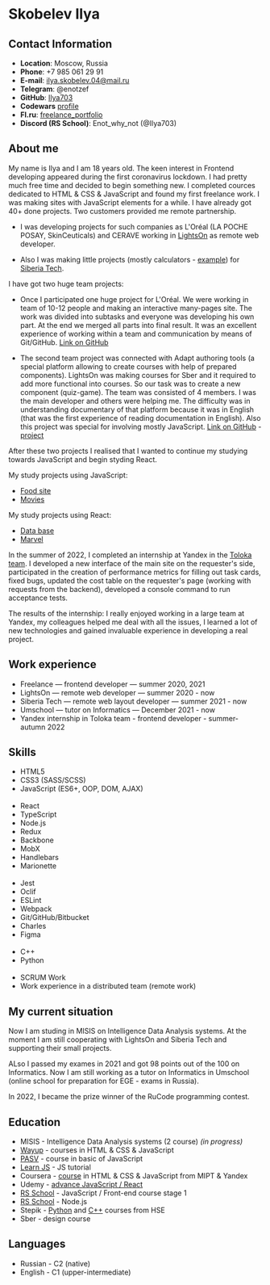 # **Skobelev Ilya**

## **Contact Information**

* **Location**: Moscow, Russia
* **Phone**: +7 985 061 29 91
* **E-mail**: ilya.skobelev.04@mail.ru
* **Telegram**: @enotzef
* **GitHub**: [Ilya703](https://github.com/Ilya703)
* **Codewars** [profile](https://www.codewars.com/users/Ilya703)
* **Fl.ru**: [freelance_portfolio](https://www.fl.ru/users/ilyaskobelev04/portfolio/#/)
* **Discord (RS School)**: Enot_why_not (@Ilya703)

## **About me**

My name is Ilya and I am 18 years old. The keen interest in Frontend developing appeared during the first coronavirus lockdown. I had pretty much free time and decided to begin something new. I completed cources dedicated to HTML & CSS & JavaScript and found my first freelance work. I was making sites with JavaScript elements for a while. I have already got 40+ done projects. Two customers provided me remote partnership. 

* I was developing projects for such companies as L'Oréal (LA POCHE POSAY, SkinCeuticals) and CERAVE working in [LightsOn](https://lights-on.pro/) as remote web developer. 

* Also I was making little projects (mostly calculators - [example](https://ilya703.github.io/Calculator-Dollar/)) for [Siberia Tech](https://siberia-tech.ru/). 

I have got two huge team projects:

* Once I participated one huge project for L'Oréal. We were working in team of 10-12 people and making an interactive many-pages site. The work was divided into subtasks and everyone was developing his own part. At the end we merged all parts into final result. It was an excellent experience of working within a team and communication by means of Git/GitHub. [Link on GitHub](https://github.com/vonLiebermann/Tender)

* The second team project was connected with Adapt authoring tools (a special platform allowing to create courses with help of prepared components). LightsOn was making courses for Sber and it required to add more functional into courses. So our task was to create a new component (quiz-game). The team was consisted of 4 members. I was the main developer and others were helping me. The difficulty was in understanding documentary of that platform because it was in English (that was the first experience of reading documentation in English). Also this project was special for involving mostly JavaScript. [Link on GitHub](https://github.com/Ilya703/adapt-game) - [project](https://ilya703.github.io/Game)

After these two projects I realised that I wanted to continue my studying towards JavaScript and begin styding React. 

My study projects using JavaScript: 

* [Food site](https://github.com/Ilya703/Food-site)
* [Movies](https://ilya703.github.io/Education-project-2/)

My study projects using React:

* [Data base](https://ilya703.github.io/Employees-data-base/)
* [Marvel](https://ilya703.github.io/Marvel/)

In the summer of 2022, I completed an internship at Yandex in the [Toloka team](https://toloka.yandex.ru/). I developed a new interface of the main site on the requester's side, participated in the creation of performance metrics for filling out task cards, fixed bugs, updated the cost table on the requester's page (working with requests from the backend), developed a console command to run acceptance tests.

The results of the internship: I really enjoyed working in a large team at Yandex, my colleagues helped me deal with all the issues, I learned a lot of new technologies and gained invaluable experience in developing a real project.

## **Work experience**

* Freelance  —  frontend developer  —  summer 2020, 2021
* LightsOn  —  remote web developer  —  summer 2020 - now
* Siberia Tech  —  remote web layout developer  —  summer 2021 - now
* Umschool  —  tutor on Informatics  —  December 2021 - now
* Yandex internship in Toloka team - frontend developer - summer-autumn 2022

## **Skills**

* HTML5
* CSS3 (SASS/SCSS)
* JavaScript (ES6+, OOP, DOM, AJAX)
\
&nbsp;
* React
* TypeScript
* Node.js
* Redux
* Backbone
* MobX
* Handlebars
* Marionette
\
&nbsp;
* Jest
* Oclif
* ESLint
* Webpack
* Git/GitHub/Bitbucket
* Charles 
* Figma
\
&nbsp;
* C++
* Python
\
&nbsp;
* SCRUM Work
* Work experience in a distributed team (remote work)

## **My current situation**

Now I am studing in MISIS on Intelligence Data Analysis systems. At the moment I am still cooperating with LightsOn and Siberia Tech and supporting their small projects. 

ALso I passed my exames in 2021 and got 98 points out of the 100 on Informatics. Now I am still working as a tutor on Informatics in Umschool (online school for preparation for EGE - exams in Russia).

In 2022, I became the prize winner of the RuCode programming contest.

## **Education**

* MISIS - Intelligence Data Analysis systems (2 course) *(in progress)*
* [Wayup](https://wayup.in/) - courses in HTML & CSS & JavaScript
* [PASV](https://www.pasv.us/) - course in basic of JavaScript
* [Learn JS](https://javascript.info) - JS tutorial
* Coursera - [course](https://www.coursera.org/specializations/razrabotka-interfeysov) in HTML & CSS & JavaScript from MIPT & Yandex
* Udemy - [advance JavaScript / React](https://www.udemy.com/course/javascript_full/)
* [RS School](https://rs.school/) - JavaScript / Front-end course stage 1
* [RS School](https://rs.school/) - Node.js
* Stepik - [Python](https://stepik.org/course/67/syllabus) and [C++](https://stepik.org/course/363/syllabus) courses from HSE
* Sber - design course

## **Languages**

* Russian - C2 (native)
* English - C1 (upper-intermediate)
